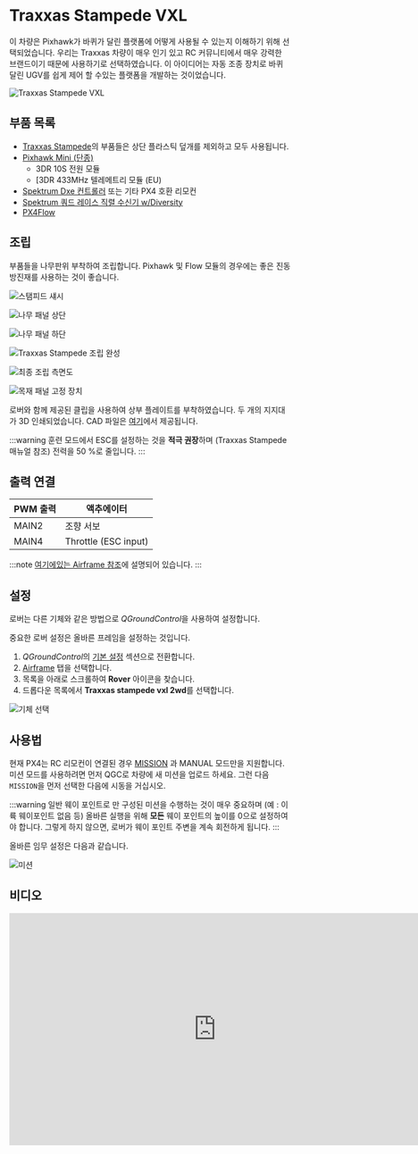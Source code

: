 # Traxxas Stampede VXL

이 차량은 Pixhawk가 바퀴가 달린 플랫폼에 어떻게 사용될 수 있는지 이해하기 위해 선택되었습니다. 우리는 Traxxas 차량이 매우 인기 있고 RC 커뮤니티에서 매우 강력한 브랜드이기 때문에 사용하기로 선택하였습니다. 이 아이디어는 자동 조종 장치로 바퀴 달린 UGV를 쉽게 제어 할 수있는 플랫폼을 개발하는 것이었습니다.

![Traxxas Stampede VXL](../../assets/airframes/rover/traxxas_stampede_vxl/stampede.jpg)

## 부품 목록

* [Traxxas Stampede](https://traxxas.com/products/models/electric/stampede-vxl-tsm)의 부품들은 상단 플라스틱 덮개를 제외하고 모두 사용됩니다.
* [Pixhawk Mini (단종)](../flight_controller/pixhawk_mini.md)
  * 3DR 10S 전원 모듈
  * [3DR 433MHz 텔레메트리 모듈 (EU)
* [Spektrum Dxe 컨트롤러](http://www.spektrumrc.com/Products/Default.aspx?ProdId=SPM1000) 또는 기타 PX4 호환 리모컨
* [Spektrum 쿼드 레이스 직렬 수신기 w/Diversity](http://www.spektrumrc.com/Products/Default.aspx?ProdID=SPM4648)
* [PX4Flow](../sensor/px4flow.md)


## 조립

부품들을 나무판위 부착하여 조립합니다. Pixhawk 및 Flow 모듈의 경우에는 좋은 진동 방진재를 사용하는 것이 좋습니다.

![스탬피드 섀시](../../assets/airframes/rover/traxxas_stampede_vxl/stampede_chassis.jpg)

![나무 패널 상단](../../assets/airframes/rover/traxxas_stampede_vxl/panel_top.jpg)

![나무 패널 하단](../../assets/airframes/rover/traxxas_stampede_vxl/panel_bottom.jpg)

![Traxxas Stampede 조립 완성](../../assets/airframes/rover/traxxas_stampede_vxl/final_assembly.jpg)

![최종 조립 측면도](../../assets/airframes/rover/traxxas_stampede_vxl/final_side.jpg)

![목재 패널 고정 장치](../../assets/airframes/rover/traxxas_stampede_vxl/mounting_detail.jpg)

로버와 함께 제공된 클립을 사용하여 상부 플레이트를 부착하였습니다. 두 개의 지지대가 3D 인쇄되었습니다. CAD 파일은 [여기](https://github.com/PX4/px4_user_guide/raw/master/assets/airframes/rover/traxxas_stampede_vxl/plane_holders.zip)에서 제공됩니다.

:::warning
훈련 모드에서 ESC를 설정하는 것을 **적극 권장**하며 (Traxxas Stampede 매뉴얼 참조) 전력을 50 %로 줄입니다.
:::

## 출력 연결

| PWM 출력 | 액추에이터                |
| ------ | -------------------- |
| MAIN2  | 조향 서보                |
| MAIN4  | Throttle (ESC input) |

:::note
[여기에있는 Airframe 참조](../airframes/airframe_reference.md#rover_rover_generic_ground_vehicle)에 설명되어 있습니다.
:::

## 설정

로버는 다른 기체와 같은 방법으로 *QGroundControl*을 사용하여 설정합니다.

중요한 로버 설정은 올바른 프레임을 설정하는 것입니다.
1. *QGroundControl*의 [기본 설정](../config/README.md) 섹션으로 전환합니다.
1. [Airframe](../config/airframe.md) 탭을 선택합니다.
1. 목록을 아래로 스크롤하여 **Rover** 아이콘을 찾습니다.
1. 드롭다운 목록에서 **Traxxas stampede vxl 2wd**를 선택합니다.

![기체 선택](../../assets/airframes/rover/traxxas_stampede_vxl/airframe_px4_rover_traxxas_stampede_vxl_2wd.jpg)


## 사용법

현재 PX4는 RC 리모컨이 연결된 경우 [MISSION](../flight_modes/mission.md) 과 MANUAL 모드만을 지원합니다. 미션 모드를 사용하려면 먼저 QGC로 차량에 새 미션을 업로드 하세요. 그런 다음 `MISSION`을 먼저 선택한 다음에 시동을 거십시오.

:::warning
일반 웨이 포인트로 만 구성된 미션을 수행하는 것이 매우 중요하며 (예 : 이륙 웨이포인트 없음 등) 올바른 실행을 위해 **모든** 웨이 포인트의 높이를 0으로 설정하여야 합니다. 그렇게 하지 않으면, 로버가 웨이 포인트 주변을 계속 회전하게 됩니다.
:::

올바른 임무 설정은 다음과 같습니다.

![미션](../../assets/airframes/rover/traxxas_stampede_vxl/correct_mission.jpg)


## 비디오

<iframe width="740" height="416" src="https://www.youtube.com/embed/N3HvSKS3nCw" frameborder="0" allow="accelerometer; autoplay; clipboard-write; encrypted-media; gyroscope; picture-in-picture" allowfullscreen></iframe>
